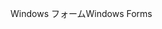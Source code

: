 <span data-ttu-id="8d43b-101">Windows フォーム</span><span class="sxs-lookup"><span data-stu-id="8d43b-101">Windows Forms</span></span>